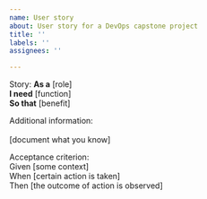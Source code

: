 ```yaml
---
name: User story
about: User story for a DevOps capstone project
title: ''
labels: ''
assignees: ''

---
```

Story:
   **As a** [role]  
   **I need** [function]  
   **So that** [benefit]  
   
Additional information: <br>        
   [document what you know]

Acceptance criterion: <br>
   Given [some context] <br>
   When [certain action is taken] <br>
   Then [the outcome of action is observed]
